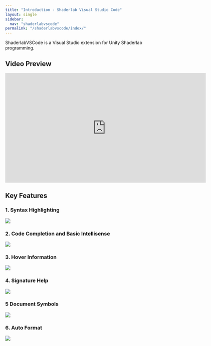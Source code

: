 ```yaml
---
title: "Introduction - Shaderlab Visual Studio Code"
layout: single
sidebar:
  nav: "shaderlabvscode"
permalink: "/shaderlabvscode/index/"
---
```


ShaderlabVSCode is a Visual Studio extension for Unity Shaderlab programming.

## Video Preview
<iframe width="640" height="351" src="https://www.youtube.com/embed/d9ZNNEcZOOs" frameborder="0" allowfullscreen></iframe>

## Key Features

### 1. Syntax Highlighting

![](https://raw.githubusercontent.com/amloveyweb/amloveyweb.github.io/master/assets/images/shaderlabvscode/highlighting.jpg)

### 2. Code Completion and Basic Intellisense

![](https://raw.githubusercontent.com/amloveyweb/amloveyweb.github.io/master/assets/images/shaderlabvscode/completion.jpg)

### 3. Hover Information

![](https://raw.githubusercontent.com/amloveyweb/amloveyweb.github.io/master/assets/images/shaderlabvscode/hover.jpg)

### 4. Signature Help

![](https://raw.githubusercontent.com/amloveyweb/amloveyweb.github.io/master/assets/images/shaderlabvscode/signature.jpg)

### 5 Document Symbols
![](https://raw.githubusercontent.com/amloveyweb/amloveyweb.github.io/master/assets/images/shaderlabvscode/symbol-provider.jpg)

### 6. Auto Format

![](https://raw.githubusercontent.com/amloveyweb/amloveyweb.github.io/master/assets/images/shaderlabvscode/formatdocument.gif)
